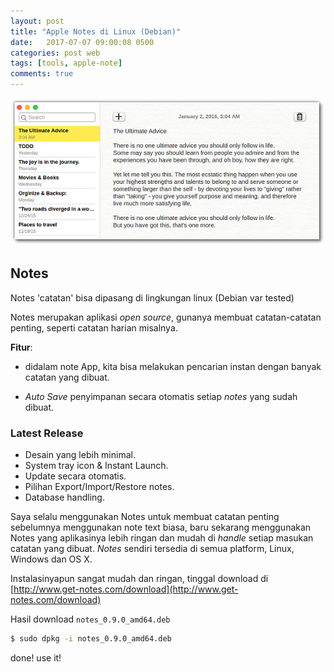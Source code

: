 ```yaml
---
layout: post
title: "Apple Notes di Linux (Debian)"
date:   2017-07-07 09:00:08 0500
categories: post web
tags: [tools, apple-note]
comments: true
---
```

![apple notes](/assets/img/nt/no.png)

## Notes

Notes 'catatan' bisa dipasang di lingkungan linux (Debian var tested)

Notes merupakan aplikasi *open source*, gunanya membuat catatan-catatan penting, seperti catatan harian misalnya.

**Fitur**:

- didalam note App, kita bisa melakukan pencarian instan dengan banyak catatan yang dibuat.

- *Auto Save* penyimpanan secara otomatis setiap *notes* yang sudah dibuat.

### Latest Release

- Desain yang lebih minimal.
- System tray icon & Instant Launch.
- Update secara otomatis.
- Pilihan Export/Import/Restore notes.
- Database handling.

Saya selalu menggunakan Notes untuk membuat catatan penting sebelumnya menggunakan note text biasa, baru sekarang menggunakan Notes yang aplikasinya lebih ringan dan mudah di *handle* setiap masukan catatan yang dibuat. *Notes* sendiri tersedia di semua platform, Linux, Windows dan OS X.

Instalasinyapun sangat mudah dan ringan, tinggal download di [http://www.get-notes.com/download](http://www.get-notes.com/download)

Hasil download `notes_0.9.0_amd64.deb`

``` bash
$ sudo dpkg -i notes_0.9.0_amd64.deb
```

done! use it!